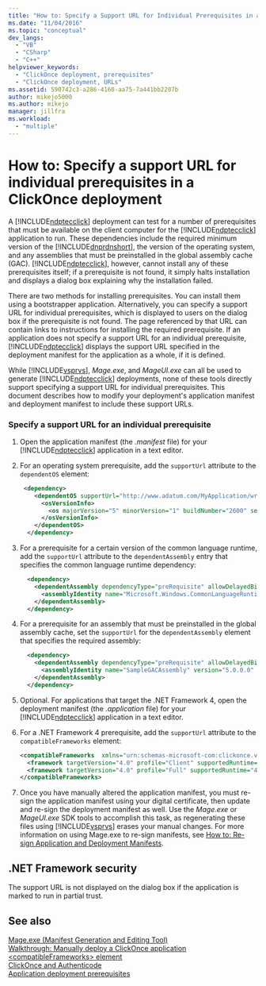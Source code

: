 ```yaml
---
title: "How to: Specify a Support URL for Individual Prerequisites in a ClickOnce Deployment | Microsoft Docs"
ms.date: "11/04/2016"
ms.topic: "conceptual"
dev_langs: 
  - "VB"
  - "CSharp"
  - "C++"
helpviewer_keywords: 
  - "ClickOnce deployment, prerequisites"
  - "ClickOnce deployment, URLs"
ms.assetid: 590742c3-a286-4160-aa75-7a441bb2207b
author: mikejo5000
ms.author: mikejo
manager: jillfra
ms.workload: 
  - "multiple"
---
```

# How to: Specify a support URL for individual prerequisites in a ClickOnce deployment
A [!INCLUDE[ndptecclick](../deployment/includes/ndptecclick_md.md)] deployment can test for a number of prerequisites that must be available on the client computer for the [!INCLUDE[ndptecclick](../deployment/includes/ndptecclick_md.md)] application to run. These dependencies include the required minimum version of the [!INCLUDE[dnprdnshort](../code-quality/includes/dnprdnshort_md.md)], the version of the operating system, and any assemblies that must be preinstalled in the global assembly cache (GAC). [!INCLUDE[ndptecclick](../deployment/includes/ndptecclick_md.md)], however, cannot install any of these prerequisites itself; if a prerequisite is not found, it simply halts installation and displays a dialog box explaining why the installation failed.  
  
 There are two methods for installing prerequisites. You can install them using a bootstrapper application. Alternatively, you can specify a support URL for individual prerequisites, which is displayed to users on the dialog box if the prerequisite is not found. The page referenced by that URL can contain links to instructions for installing the required prerequisite. If an application does not specify a support URL for an individual prerequisite, [!INCLUDE[ndptecclick](../deployment/includes/ndptecclick_md.md)] displays the support URL specified in the deployment manifest for the application as a whole, if it is defined.  
  
 While [!INCLUDE[vsprvs](../code-quality/includes/vsprvs_md.md)], *Mage.exe*, and *MageUI.exe* can all be used to generate [!INCLUDE[ndptecclick](../deployment/includes/ndptecclick_md.md)] deployments, none of these tools directly support specifying a support URL for individual prerequisites. This document describes how to modify your deployment's application manifest and deployment manifest to include these support URLs.  
  
### Specify a support URL for an individual prerequisite  
  
1. Open the application manifest (the *.manifest* file) for your [!INCLUDE[ndptecclick](../deployment/includes/ndptecclick_md.md)] application in a text editor.  
  
2. For an operating system prerequisite, add the `supportUrl` attribute to the `dependentOS` element:  
  
   ```xml  
    <dependency>  
       <dependentOS supportUrl="http://www.adatum.com/MyApplication/wrongOSFound.htm">  
         <osVersionInfo>  
           <os majorVersion="5" minorVersion="1" buildNumber="2600" servicePackMajor="0" servicePackMinor="0" />  
         </osVersionInfo>  
       </dependentOS>  
     </dependency>  
   ```  
  
3. For a prerequisite for a certain version of the common language runtime, add the `supportUrl` attribute to the `dependentAssembly` entry that specifies the common language runtime dependency:  
  
   ```xml  
     <dependency>  
       <dependentAssembly dependencyType="preRequisite" allowDelayedBinding="true" supportUrl=" http://www.adatum.com/MyApplication/wrongClrVersionFound.htm">  
         <assemblyIdentity name="Microsoft.Windows.CommonLanguageRuntime" version="4.0.30319.0" />  
       </dependentAssembly>  
     </dependency>  
   ```  
  
4. For a prerequisite for an assembly that must be preinstalled in the global assembly cache, set the `supportUrl` for the `dependentAssembly` element that specifies the required assembly:  
  
   ```xml  
     <dependency>  
       <dependentAssembly dependencyType="preRequisite" allowDelayedBinding="true" supportUrl=" http://www.adatum.com/MyApplication/missingSampleGACAssembly.htm">  
         <assemblyIdentity name="SampleGACAssembly" version="5.0.0.0" publicKeyToken="04529dfb5da245c5" processorArchitecture="msil" language="neutral" />  
       </dependentAssembly>  
     </dependency>  
   ```  
  
5. Optional. For applications that target the .NET Framework 4, open the deployment manifest (the *.application* file) for your [!INCLUDE[ndptecclick](../deployment/includes/ndptecclick_md.md)] application in a text editor.  
  
6. For a .NET Framework 4 prerequisite, add the `supportUrl` attribute to the `compatibleFrameworks` element:  
  
   ```xml  
   <compatibleFrameworks  xmlns="urn:schemas-microsoft-com:clickonce.v2" supportUrl="http://adatum.com/MyApplication/CompatibleFrameworks.htm">  
     <framework targetVersion="4.0" profile="Client" supportedRuntime="4.0.30319" />  
     <framework targetVersion="4.0" profile="Full" supportedRuntime="4.0.30319" />  
   </compatibleFrameworks>  
   ```  
  
7. Once you have manually altered the application manifest, you must re-sign the application manifest using your digital certificate, then update and re-sign the deployment manifest as well. Use the *Mage.exe* or *MageUI.exe* SDK tools to accomplish this task, as regenerating these files using [!INCLUDE[vsprvs](../code-quality/includes/vsprvs_md.md)] erases your manual changes. For more information on using Mage.exe to re-sign manifests, see [How to: Re-sign Application and Deployment Manifests](../deployment/how-to-re-sign-application-and-deployment-manifests.md).  
  
## .NET Framework security  
 The support URL is not displayed on the dialog box if the application is marked to run in partial trust.  
  
## See also  
 [Mage.exe (Manifest Generation and Editing Tool)](/dotnet/framework/tools/mage-exe-manifest-generation-and-editing-tool)   
 [Walkthrough: Manually deploy a ClickOnce application](../deployment/walkthrough-manually-deploying-a-clickonce-application.md)   
 [\<compatibleFrameworks> element](../deployment/compatibleframeworks-element-clickonce-deployment.md)   
 [ClickOnce and Authenticode](../deployment/clickonce-and-authenticode.md)   
 [Application deployment prerequisites](../deployment/application-deployment-prerequisites.md)